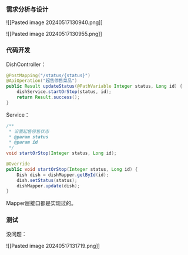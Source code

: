 ### 需求分析与设计

![[Pasted image 20240517130940.png]]

![[Pasted image 20240517130955.png]]

### 代码开发

DishController：

```java
@PostMapping("/status/{status}")  
@ApiOperation("起售停售菜品")  
public Result updateStatus(@PathVariable Integer status, Long id) {  
    dishService.startOrStop(status, id);  
    return Result.success();  
}
```

Service：

```java
/**  
 * 设置起售停售状态  
 * @param status  
 * @param id  
 */  
void startOrStop(Integer status, Long id);
```

```java
@Override  
public void startOrStop(Integer status, Long id) {  
    Dish dish = dishMapper.getById(id);  
    dish.setStatus(status);  
    dishMapper.update(dish);  
}
```

Mapper层接口都是实现过的。

### 测试

没问题：

![[Pasted image 20240517131719.png]]